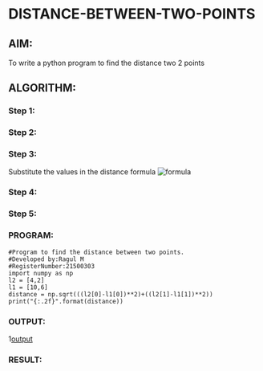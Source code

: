# DISTANCE-BETWEEN-TWO-POINTS

## AIM:
To write a python program to find the distance two 2 points
## ALGORITHM:
### Step 1: 
### Step 2: 
### Step 3: 
Substitute the values in the distance formula  ![formula](/formula.jpg)
### Step 4: 
### Step 5: 
### PROGRAM:
~~~
#Program to find the distance between two points.
#Developed by:Ragul M 
#RegisterNumber:21500303
import numpy as np
l2 = [4,2]
l1 = [10,6]
distance = np.sqrt(((l2[0]-l1[0])**2)+((l2[1]-l1[1])**2))
print("{:.2f}".format(distance))
~~~
  


### OUTPUT:
1[output](https://github.com/ragulmani936/DISTANCE-BETWEEN-TWO-POINTS/blob/main/Screenshot%20(16).png?raw=true)

### RESULT:
